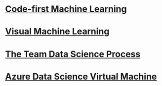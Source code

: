 # [Code-first Machine Learning](workbench/what-is-ml-workbench.md?toc=%2fazure%2fmachine-learning%2fworkbench%2ftoc.json)

# [Visual Machine Learning](studio/what-is-ml-studio.md?toc=%2fazure%2fmachine-learning%2fstudio%2ftoc.json)

# [The Team Data Science Process](team-data-science-process/data-science-process-overview.md?toc=%2fazure%2fmachine-learning%2fteam-data-science-process%2ftoc.json)

# [Azure Data Science Virtual Machine](data-science-virtual-machine/data-science-virtual-machine-overview.md?toc=%2fazure%2fmachine-learning%2fdata-science-virtual-machine%2ftoc.json)

